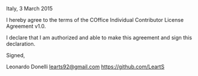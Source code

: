 Italy, 3 March 2015

I hereby agree to the terms of the COffice Individual Contributor License
Agreement v1.0.

I declare that I am authorized and able to make this agreement and sign this
declaration.

Signed,

Leonardo Donelli learts92@gmail.com https://github.com/LeartS
